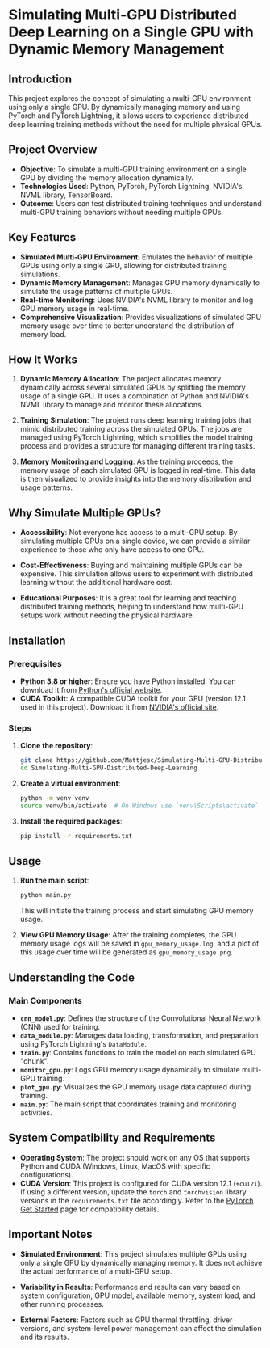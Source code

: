 # Simulating Multi-GPU Distributed Deep Learning on a Single GPU with Dynamic Memory Management

## Introduction

This project explores the concept of simulating a multi-GPU environment using only a single GPU. By dynamically managing memory and using PyTorch and PyTorch Lightning, it allows users to experience distributed deep learning training methods without the need for multiple physical GPUs.

## Project Overview

- **Objective**: To simulate a multi-GPU training environment on a single GPU by dividing the memory allocation dynamically.
- **Technologies Used**: Python, PyTorch, PyTorch Lightning, NVIDIA's NVML library, TensorBoard.
- **Outcome**: Users can test distributed training techniques and understand multi-GPU training behaviors without needing multiple GPUs.

## Key Features

- **Simulated Multi-GPU Environment**: Emulates the behavior of multiple GPUs using only a single GPU, allowing for distributed training simulations.
- **Dynamic Memory Management**: Manages GPU memory dynamically to simulate the usage patterns of multiple GPUs.
- **Real-time Monitoring**: Uses NVIDIA's NVML library to monitor and log GPU memory usage in real-time.
- **Comprehensive Visualization**: Provides visualizations of simulated GPU memory usage over time to better understand the distribution of memory load.

## How It Works

1. **Dynamic Memory Allocation**: The project allocates memory dynamically across several simulated GPUs by splitting the memory usage of a single GPU. It uses a combination of Python and NVIDIA's NVML library to manage and monitor these allocations.

2. **Training Simulation**: The project runs deep learning training jobs that mimic distributed training across the simulated GPUs. The jobs are managed using PyTorch Lightning, which simplifies the model training process and provides a structure for managing different training tasks.

3. **Memory Monitoring and Logging**: As the training proceeds, the memory usage of each simulated GPU is logged in real-time. This data is then visualized to provide insights into the memory distribution and usage patterns.

## Why Simulate Multiple GPUs?

- **Accessibility**: Not everyone has access to a multi-GPU setup. By simulating multiple GPUs on a single device, we can provide a similar experience to those who only have access to one GPU.
  
- **Cost-Effectiveness**: Buying and maintaining multiple GPUs can be expensive. This simulation allows users to experiment with distributed learning without the additional hardware cost.
  
- **Educational Purposes**: It is a great tool for learning and teaching distributed training methods, helping to understand how multi-GPU setups work without needing the physical hardware.

## Installation

### Prerequisites

- **Python 3.8 or higher**: Ensure you have Python installed. You can download it from [Python's official website](https://www.python.org/).
- **CUDA Toolkit**: A compatible CUDA toolkit for your GPU (version 12.1 used in this project). Download it from [NVIDIA's official site](https://developer.nvidia.com/cuda-downloads).

### Steps

1. **Clone the repository**:
   ```bash
   git clone https://github.com/Mattjesc/Simulating-Multi-GPU-Distributed-Deep-Learning.git
   cd Simulating-Multi-GPU-Distributed-Deep-Learning
   ```

2. **Create a virtual environment**:
   ```bash
   python -m venv venv
   source venv/bin/activate  # On Windows use `venv\Scripts\activate`
   ```

3. **Install the required packages**:
   ```bash
   pip install -r requirements.txt
   ```

## Usage

1. **Run the main script**:
   ```bash
   python main.py
   ```
   This will initiate the training process and start simulating GPU memory usage.

2. **View GPU Memory Usage**:
   After the training completes, the GPU memory usage logs will be saved in `gpu_memory_usage.log`, and a plot of this usage over time will be generated as `gpu_memory_usage.png`.

## Understanding the Code

### Main Components

- **`cnn_model.py`**: Defines the structure of the Convolutional Neural Network (CNN) used for training.
- **`data_module.py`**: Manages data loading, transformation, and preparation using PyTorch Lightning's `DataModule`.
- **`train.py`**: Contains functions to train the model on each simulated GPU "chunk".
- **`monitor_gpu.py`**: Logs GPU memory usage dynamically to simulate multi-GPU training.
- **`plot_gpu.py`**: Visualizes the GPU memory usage data captured during training.
- **`main.py`**: The main script that coordinates training and monitoring activities.

## System Compatibility and Requirements

- **Operating System**: The project should work on any OS that supports Python and CUDA (Windows, Linux, MacOS with specific configurations).
- **CUDA Version**: This project is configured for CUDA version 12.1 (`+cu121`). If using a different version, update the `torch` and `torchvision` library versions in the `requirements.txt` file accordingly. Refer to the [PyTorch Get Started](https://pytorch.org/get-started/locally/) page for compatibility details.

## Important Notes

- **Simulated Environment**: This project simulates multiple GPUs using only a single GPU by dynamically managing memory. It does not achieve the actual performance of a multi-GPU setup.
  
- **Variability in Results**: Performance and results can vary based on system configuration, GPU model, available memory, system load, and other running processes.
  
- **External Factors**: Factors such as GPU thermal throttling, driver versions, and system-level power management can affect the simulation and its results.